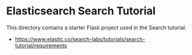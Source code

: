 # Elasticsearch Search Tutorial

This directory contains a starter Flask project used in the Search tutorial.
- https://www.elastic.co/search-labs/tutorials/search-tutorial/requirements

